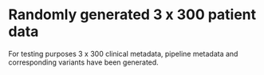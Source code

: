 # Randomly generated 3 x 300 patient data

For testing purposes 3 x 300 clinical metadata, pipeline metadata and corresponding variants have been generated.
